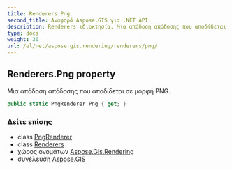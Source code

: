 ```yaml
---
title: Renderers.Png
second_title: Αναφορά Aspose.GIS για .NET API
description: Renderers ιδιοκτησία. Μια απόδοση απόδοσης που αποδίδεται σε μορφή PNG.
type: docs
weight: 30
url: /el/net/aspose.gis.rendering/renderers/png/
---
```

## Renderers.Png property

Μια απόδοση απόδοσης που αποδίδεται σε μορφή PNG.

```csharp
public static PngRenderer Png { get; }
```

### Δείτε επίσης

* class [PngRenderer](../../../aspose.gis.rendering.formats.png/pngrenderer/)
* class [Renderers](../)
* χώρος ονομάτων [Aspose.Gis.Rendering](../../renderers/)
* συνέλευση [Aspose.GIS](../../../)


